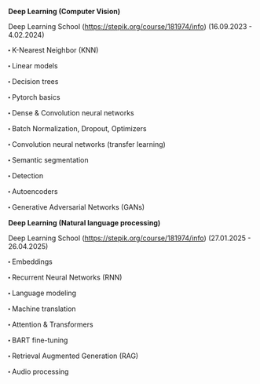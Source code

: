 **Deep Learning (Computer Vision)**

Deep Learning School (https://stepik.org/course/181974/info) (16.09.2023 - 4.02.2024)

  ⬝ K-Nearest Neighbor (KNN)
  
  ⬝ Linear models
  
  ⬝ Decision trees
  
  ⬝ Pytorch basics
  
  ⬝ Dense & Convolution neural networks
  
  ⬝ Batch Normalization, Dropout, Optimizers
  
  ⬝ Convolution neural networks (transfer learning)
  
  ⬝ Semantic segmentation
  
  ⬝ Detection
  
  ⬝ Autoencoders
  
  ⬝ Generative Adversarial Networks (GANs)
  


**Deep Learning (Natural language processing)**

Deep Learning School (https://stepik.org/course/181974/info) (27.01.2025 - 26.04.2025)

  ⬝ Embeddings
  
  ⬝ Recurrent Neural Networks (RNN)
  
  ⬝ Language modeling
  
  ⬝ Machine translation
  
  ⬝ Attention & Transformers
  
  ⬝ BART fine-tuning
  
  ⬝ Retrieval Augmented Generation (RAG)
  
  ⬝ Audio processing
